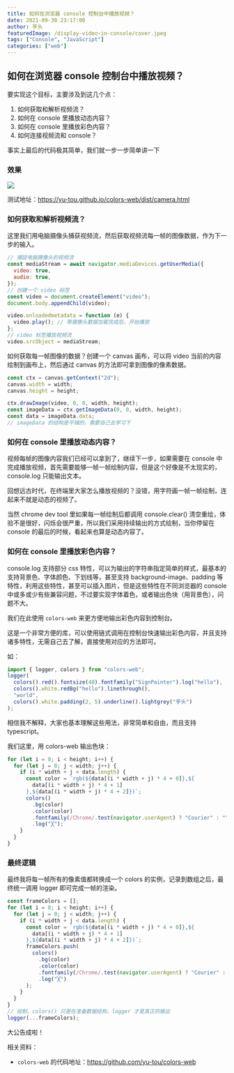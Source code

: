 ```yaml
---
title: 如何在浏览器 console 控制台中播放视频？
date: 2021-09-30 23:17:00
author: 芋头
featuredImage: /display-video-in-console/cover.jpeg
tags: ["Console", "JavaScript"]
categories: ["web"]
---
```


## 如何在浏览器 console 控制台中播放视频？

要实现这个目标，主要涉及到这几个点：

1. 如何获取和解析视频流？
2. 如何在 console 里播放动态内容？
3. 如何在 console 里播放彩色内容？
4. 如何连接视频流和 console？

事实上最后的代码极其简单，我们就一步一步简单讲一下

### 效果

![](/display-video-in-console/80020555210f483fb9fe664fd61b229f_tplv-k3u1fbpfcp-watermark.awebp)

测试地址：https://yu-tou.github.io/colors-web/dist/camera.html

### 如何获取和解析视频流？

这里我们用电脑摄像头捕获视频流，然后获取视频流每一帧的图像数据，作为下一步的输入。

```javascript
// 捕捉电脑摄像头的视频流
const mediaStream = await navigator.mediaDevices.getUserMedia({
  video: true,
  audio: true,
});
// 创建一个 video 标签
const video = document.createElement("video");
document.body.appendChild(video);

video.onloadedmetadata = function (e) {
  video.play(); // 等摄像头数据加载完成后，开始播放
};
// video 标签播放视频流
video.srcObject = mediaStream;
```

如何获取每一帧图像的数据？创建一个 canvas 画布，可以将 video 当前的内容绘制到画布上，然后通过 canvas 的方法即可拿到图像的像素数据。

```javascript
const ctx = canvas.getContext("2d");
canvas.width = width;
canvas.height = height;

ctx.drawImage(video, 0, 0, width, height);
const imageData = ctx.getImageData(0, 0, width, height);
const data = imageData.data;
// imageData 的结构是平铺的，需要自己去学习下
```

### 如何在 console 里播放动态内容？

视频每帧的图像内容我们已经可以拿到了，继续下一步，如果需要在 console 中完成播放视频，首先需要能够一帧一帧绘制内容，但是这个好像是不太现实的，console.log 只能输出文本。

回想远古时代，在终端里大家怎么播放视频的？没错，用字符画一帧一帧绘制，连起来不就是动态的视频了。

当然 chrome dev tool 里如果每一帧绘制后都调用 console.clear() 清空重绘，体验不是很好，闪烁会很严重，所以我们采用持续输出的方式绘制，当你停留在 console 的最后的时候，看起来也算是动态内容了。

### 如何在 console 里播放彩色内容？

console.log 支持部分 css 特性，可以为输出的字符串指定简单的样式，最基本的支持背景色、字体颜色、下划线等，甚至支持 background-image、padding 等特性，利用这些特性，甚至可以插入图片，但是这些特性在不同浏览器的 console 中或多或少有些兼容问题，不过要实现字体着色，或者输出色块（用背景色），问题不大。

我们在此使用 `colors-web` 来更方便地输出彩色内容到控制台。

这是一个非常方便的库，可以使用链式调用在控制台快速输出彩色内容，并且支持诸多特性，无需自己去了解，直接使用对应的方法即可。

如：

```javascript
import { logger, colors } from "colors-web";
logger(
  colors().red().fontsize(48).fontfamily("SignPainter").log("hello"),
  colors().white.redBg("hello").linethrough(),
  "world",
  colors().white.padding(2, 5).underline().lightgrey("芋头")
);
```

相信我不解释，大家也基本理解这些用法，非常简单和自由，而且支持 typescript。

我们这里，用 colors-web 输出色块：

```javascript
for (let i = 0; i < height; i++) {
  for (let j = 0; j < width; j++) {
    if (i * width + j < data.length) {
      const color = `rgb(${data[(i * width + j) * 4 + 0]},${
        data[(i * width + j) * 4 + 1]
      },${data[(i * width + j) * 4 + 2]})`;
      colors()
        .bg(color)
        .color(color)
        .fontfamily(/Chrome/.test(navigator.userAgent) ? "Courier" : "")
        .log("╳");
    }
  }
}
```

### 最终逻辑

最终我将每一帧所有的像素值都转换成一个 colors 的实例，记录到数组之后，最终统一调用 logger 即可完成一帧的渲染。

```javascript
const frameColors = [];
for (let i = 0; i < height; i++) {
  for (let j = 0; j < width; j++) {
    if (i * width + j < data.length) {
      const color = `rgb(${data[(i * width + j) * 4 + 0]},${
        data[(i * width + j) * 4 + 1]
      },${data[(i * width + j) * 4 + 2]})`;
      frameColors.push(
        colors()
          .bg(color)
          .color(color)
          .fontfamily(/Chrome/.test(navigator.userAgent) ? "Courier" : "")
          .log("╳")
      );
    }
  }
}
// 绘制，colors() 只是在准备数据结构，logger 才是真正的输出
logger(...frameColors);
```

大公告成啦！

相关资料：

- `colors-web` 的代码地址：https://github.com/yu-tou/colors-web
